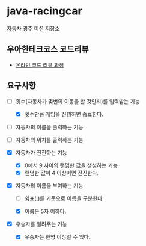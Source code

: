 # java-racingcar

자동차 경주 미션 저장소

## 우아한테크코스 코드리뷰

- [온라인 코드 리뷰 과정](https://github.com/woowacourse/woowacourse-docs/blob/master/maincourse/README.md)

## 요구사항

- [ ] 횟수(자동차가 몇번의 이동을 할 것인지)를 입력받는 기능
    - [x] 횟수만큼 게임을 진행하면 종료한다.
- [ ] 자동차의 이름을 출력하는 기능
- [ ] 자동차의 위치를 출력하는 기능


- [x] 자동차가 전진하는 기능
    - [x] 0에서 9 사이의 랜덤한 값을 생성하는 기능
    - [x] 랜덤한 값이 4 이상이면 전진한다.
- [x] 자동차의 이름을 부여하는 기능
    - [ ] 쉼표(,)를 기준으로 이름을 구분한다.
    - [x] 이름은 5자 이하다.


- [x] 우승자를 알려주는 기능
    - [x] 우승자는 한명 이상일 수 있다.
